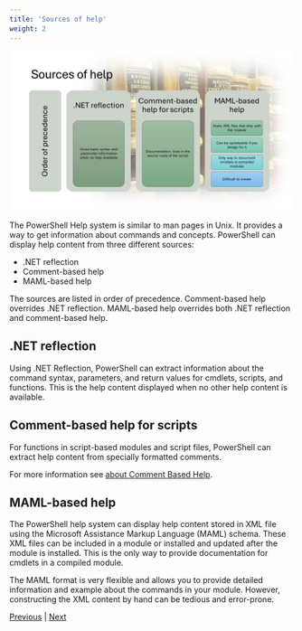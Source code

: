 ```yaml
---
title: 'Sources of help'
weight: 2
---
```


![Sources of help][03]

The PowerShell Help system is similar to man pages in Unix. It provides a way to get information
about commands and concepts. PowerShell can display help content from three different sources:

- .NET reflection
- Comment-based help
- MAML-based help

The sources are listed in order of precedence. Comment-based help overrides .NET reflection.
MAML-based help overrides both .NET reflection and comment-based help.

## .NET reflection

Using .NET Reflection, PowerShell can extract information about the command syntax, parameters, and
return values for cmdlets, scripts, and functions. This is the help content displayed when no other
help content is available.

## Comment-based help for scripts

For functions in script-based modules and script files, PowerShell can extract help content from
specially formatted comments.

For more information see [about Comment Based Help][01].

## MAML-based help

The PowerShell help system can display help content stored in XML file using the Microsoft
Assistance Markup Language (MAML) schema. These XML files can be included in a module or installed
and updated after the module is installed. This is the only way to provide documentation for cmdlets
in a compiled module.

The MAML format is very flexible and allows you to provide detailed information and example about
the commands in your module. However, constructing the XML content by hand can be tedious and
error-prone.


[Previous][02] | [Next][04]

<!-- link references -->
[01]: https://learn.microsoft.com/powershell/module/microsoft.powershell.core/about/about_comment_based_help
[02]: ../slide1
[03]: slide2.png
[04]: ../slide3
